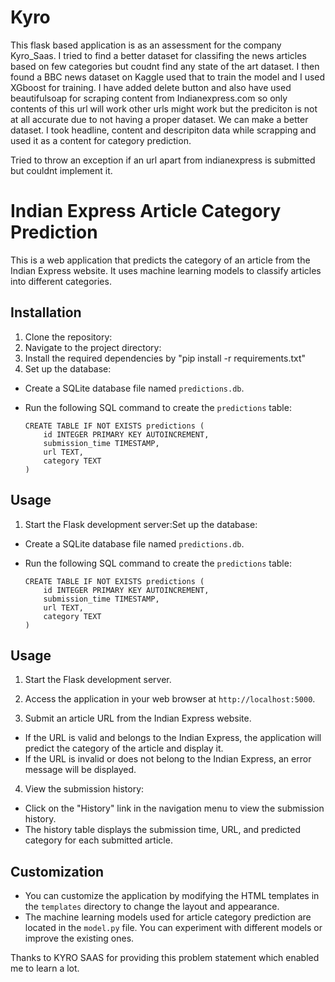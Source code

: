 # Kyro
This flask based application is as an assessment for the company Kyro_Saas. I tried to find a better dataset for classifing the news articles based on few categories but coudnt
find any state of the art dataset. I then found a BBC news dataset on Kaggle used that to train the model and I used XGboost for training. I have added delete button and 
also have used beautifulsoap for scraping content from Indianexpress.com so only contents of this url will work other urls might work but the prediciton is not at all accurate
due to not having a proper dataset. We can make a better dataset. I took headline, content and descripiton data while scrapping and used it as a content for category prediction.

Tried to throw an exception if an url apart from indianexpress is submitted but couldnt implement it. 

# Indian Express Article Category Prediction

This is a web application that predicts the category of an article from the Indian Express website. It uses machine learning models to classify articles into different categories.

## Installation

1. Clone the repository:
2. Navigate to the project directory:
3. Install the required dependencies by "pip install -r requirements.txt"
4. Set up the database:

- Create a SQLite database file named `predictions.db`.
- Run the following SQL command to create the `predictions` table:

  ```
  CREATE TABLE IF NOT EXISTS predictions (
      id INTEGER PRIMARY KEY AUTOINCREMENT,
      submission_time TIMESTAMP,
      url TEXT,
      category TEXT
  )
  ```

## Usage

1. Start the Flask development server:Set up the database:

- Create a SQLite database file named `predictions.db`.
- Run the following SQL command to create the `predictions` table:

  ```
  CREATE TABLE IF NOT EXISTS predictions (
      id INTEGER PRIMARY KEY AUTOINCREMENT,
      submission_time TIMESTAMP,
      url TEXT,
      category TEXT
  )
  ```

## Usage

1. Start the Flask development server.
2. Access the application in your web browser at `http://localhost:5000`.

3. Submit an article URL from the Indian Express website.
- If the URL is valid and belongs to the Indian Express, the application will predict the category of the article and display it.
- If the URL is invalid or does not belong to the Indian Express, an error message will be displayed.

4. View the submission history:
- Click on the "History" link in the navigation menu to view the submission history.
- The history table displays the submission time, URL, and predicted category for each submitted article.

## Customization
- You can customize the application by modifying the HTML templates in the `templates` directory to change the layout and appearance.
- The machine learning models used for article category prediction are located in the `model.py` file. You can experiment with different models or improve the existing ones.


Thanks to KYRO SAAS for providing this problem statement which enabled me to learn a lot. 

